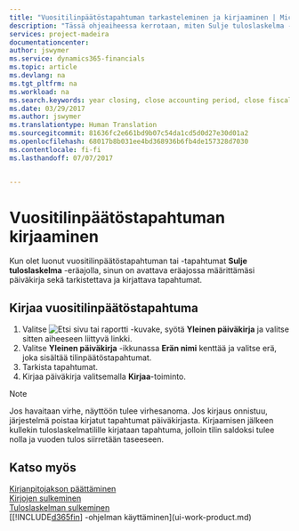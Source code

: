```yaml
---
title: "Vuositilinpäätöstapahtuman tarkasteleminen ja kirjaaminen | Microsoft Docs"
description: "Tässä ohjeaiheessa kerrotaan, miten Sulje tuloslaskelma -eräajossa määritetty päiväkirja avataan. Sen jälkeen käsitellään vuositilinpäätöstapahtuman tarkastelua ja kirjaamista."
services: project-madeira
documentationcenter: 
author: jswymer
ms.service: dynamics365-financials
ms.topic: article
ms.devlang: na
ms.tgt_pltfrm: na
ms.workload: na
ms.search.keywords: year closing, close accounting period, close fiscal year, bank account detailed trial balance
ms.date: 03/29/2017
ms.author: jswymer
ms.translationtype: Human Translation
ms.sourcegitcommit: 81636fc2e661bd9b07c54da1cd5d0d27e30d01a2
ms.openlocfilehash: 68017b8b031ee4bd368936b6fb4de157328d7030
ms.contentlocale: fi-fi
ms.lasthandoff: 07/07/2017


---
```

# <a name="how-to-post-the-year-end-closing-entry"></a>Vuositilinpäätöstapahtuman kirjaaminen
Kun olet luonut vuositilinpäätöstapahtuman tai -tapahtumat **Sulje tuloslaskelma** -eräajolla, sinun on avattava eräajossa määrittämäsi päiväkirja sekä tarkistettava ja kirjattava tapahtumat.

## <a name="to-post-the-year-end-closing-entry"></a>Kirjaa vuositilinpäätöstapahtuma
1. Valitse ![Etsi sivu tai raportti](media/ui-search/search_small.png "Etsi sivu tai raportti -kuvake") -kuvake, syötä **Yleinen päiväkirja** ja valitse sitten aiheeseen liittyvä linkki.
2. Valitse **Yleinen päiväkirja** -ikkunassa **Erän nimi** kenttää ja valitse erä, joka sisältää tilinpäätöstapahtumat.
3. Tarkista tapahtumat.
4. Kirjaa päiväkirja valitsemalla **Kirjaa**-toiminto.

> [!NOTE]  
>   Jos havaitaan virhe, näyttöön tulee virhesanoma. Jos kirjaus onnistuu, järjestelmä poistaa kirjatut tapahtumat päiväkirjasta. Kirjaamisen jälkeen kullekin tuloslaskelmatilille kirjataan tapahtuma, jolloin tilin saldoksi tulee nolla ja vuoden tulos siirretään taseeseen.

## <a name="see-also"></a>Katso myös
[Kirjanpitojakson päättäminen](year-close-account-periods.md)  
[Kirjojen sulkeminen](year-close-books.md)  
[Tuloslaskelman sulkeminen](year-close-income-statement.md)  
[[!INCLUDE[d365fin](includes/d365fin_md.md)] -ohjelman käyttäminen](ui-work-product.md)

